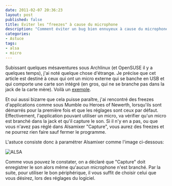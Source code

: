 ```yaml
---
date: 2011-02-07 20:36:23
layout: post
published: false
title: Eviter les "freezes" à cause du microphone
description: "Comment éviter un bug bien ennuyeux à cause du microphone."
categories:
- Astuce
tags:
- alsa
- micro
---
```


Subissant quelques mésaventures sous Archlinux (et OpenSUSE il y a quelques temps), j'ai noté quelque chose d'étrange. Je précise que cet article est destiné à ceux qui ont un micro externe qui se banche en USB et qui comporte une carte son intégré (en gros, qui ne se branche pas dans la jack de la carte mère). Voilà un [exemple](http://www.materiel.net/microphone/logitech-usb-desktop-14518.html).

Et oui aussi bizarre que cela puisse paraître, j'ai rencontré des freezes d'applications comme sous Mumble ou Heroes of Newerth, lorsqu'ils sont démarrés pour la première fois et que les réglages sont ceux par défaut. Effectivement, l'application pouvant utiliser un micro, va vérifier qu'un micro est branché dans la jack et qu'il capture le son. Si il n'y en a pas, ou que vous n'avez pas réglé dans Alsamixer "Capture", vous aurez des freezes et ne pourrez rien faire sauf fermer le programme.

<!-- more -->

L'astuce consiste donc à paramétrer Alsamixer comme l'image ci-dessous:

<img class="imgcenter" alt="ALSA" src="http://linuxien.legtux.org/uploads/images/2011/02/alsa.png">

Comme vous pouvez le constater, on a déclaré que "Capture" doit enregistrer le son alors même qu'aucun microphone n'est branché. Par la suite, pour utiliser le bon périphérique, il vous suffit de choisir celui que vous désirez, lors des réglages du logiciel.
